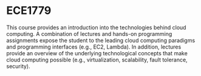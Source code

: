 # ECE1779

This course provides an introduction into the technologies behind cloud computing. A
combination of lectures and hands-on programming assignments expose the student to the leading
cloud computing paradigms and programming interfaces (e.g., EC2, Lambda). In addition,
lectures provide an overview of the underlying technological concepts that make cloud computing
possible (e.g., virtualization, scalability, fault tolerance, security).
